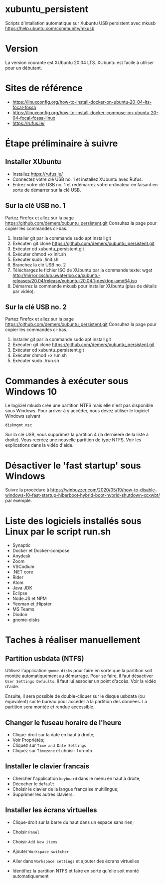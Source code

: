 # xubuntu_persistent

Scripts d'intallation automatique sur Xubuntu USB persistent avec mkusb https://help.ubuntu.com/community/mkusb

# Version

La version courante est XUbuntu 20.04 LTS.  XUbuntu est facile à utiliser pour un débutant.

# Sites de référence

* https://linuxconfig.org/how-to-install-docker-on-ubuntu-20-04-lts-focal-fossa
* https://linuxconfig.org/how-to-install-docker-compose-on-ubuntu-20-04-focal-fossa-linux
* https://rufus.ie/

# Étape préliminaire à suivre

## Installer XUbuntu

* Installez https://rufus.ie/
* Connectez votre clé USB no. 1 et installez XUbuntu avec Rufus.
* Entrez votre clé USB no. 1 et redémarrez votre ordinateur en faisant en sorte de démarrer sur la clé USB.

## Sur la clé USB no. 1

Partez Firefox et allez sur la page https://github.com/demers/xubuntu_persistent.git  Consultez la page pour copier les commandes ci-bas.

1. Installer git par la commande sudo apt install git
2. Exécuter: git clone https://github.com/demers/xubuntu_persistent.git
3. Exécuter cd xubuntu_persistent.git
4. Exécuter chmod +x init.sh
5. Exécuter sudo ./init.sh
6. Branchez la clé USB no. 2
7. Téléchargez le fichier ISO de XUbuntu par la commande texte: wget http://mirror.csclub.uwaterloo.ca/xubuntu-releases/20.04/release/xubuntu-20.04.1-desktop-amd64.iso
6. Démarrez la commande mkusb pour installer XUbuntu (plus de détails par vidéo).

## Sur la clé USB no. 2

Partez Firefox et allez sur la page https://github.com/demers/xubuntu_persistent.git  Consultez la page pour copier les commandes ci-bas.

1. Installer git par la commande sudo apt install git
2. Exécuter: git clone https://github.com/demers/xubuntu_persistent.git
3. Exécuter cd xubuntu_persistent.git
4. Exécuter chmod +x run.sh
5. Exécuter sudo ./run.sh

# Commandes à exécuter sous Windows 10

Le logiciel mkusb crée une partition NTFS mais elle n'est pas disponible sous Windows.  Pour arriver à y accéder, nous devez utiliser le logiciel Windows suivant

```
diskmgmt.msc
```

Sur la clé USB, vous supprimez la partition 4 (la dernièere de la liste à droite).  Vous recréez une nouvelle partition de type NTFS.  Voir les explications dans la vidéo d'aide.

# Désactiver le 'fast startup' sous Windows

Suivre la procédure à https://winbuzzer.com/2020/05/19/how-to-disable-windows-10-fast-startup-hiberboot-hybrid-boot-hybrid-shutdown-xcxwbt/ par exemple.

# Liste des logiciels installés sous Linux par le script run.sh

* Synaptic
* Docker et Docker-compose
* Anydesk
* Zoom
* VSCodium
* .NET core
* Rider
* Atom
* Java JDK
* Eclipse
* Node.JS et NPM
* Yeoman et jHipster
* MS Teams
* Diodon
* gnome-disks

# Taches à réaliser manuellement

## Partition usbdata (NTFS)

Utilisez l'application `gnome-disks` pour faire en sorte que la partition soit
montée automatiquement au démarrage.  Pour se faire, il faut désactiver `User Settings Defaults`.  Il faut lui associer un point d'accès.
Voir la vidéo d'aide.

Ensuite, il sera possible de double-cliquer sur le disque usbdata (ou équivalent) sur le bureau pour accéder à la partition des données.  La partition sera montée et rendue accessible.

## Changer le fuseau horaire de l'heure

* Clique-droit sur la date en haut à droite;
* Voir Propriétés;
* Cliquez sur `Time and Date Settings`
* Cliquez sur `Timezone` et choisir Toronto.

## Installer le clavier francais

* Chercher l'application `keyboard` dans le menu en haut à droite;
* Décocher le `default`
* Choisir le clavier de la langue française multilingue;
* Supprimer les autres claviers.

## Installer les écrans virtuelles

* Clique-droit sur la barre du haut dans un espace sans rien;
* Choisir `Panel`
* Choisir `Add New items`
* Ajouter `Workspace switcher`
* Aller dans `Workspace settings` et ajouter des écrans virtuelles

* Identifiez la partition NTFS et faire en sorte qu'elle soit monté automatiquement

